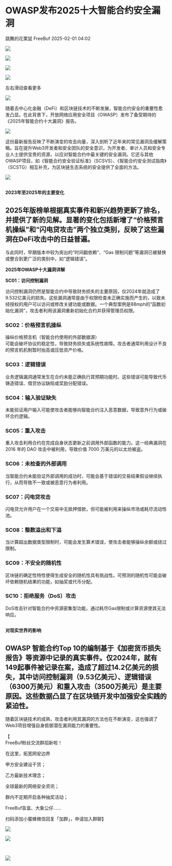#  OWASP发布2025十大智能合约安全漏洞   
跳舞的花栗鼠  FreeBuf   2025-02-01 04:02  
  
![](https://mmbiz.qpic.cn/mmbiz_gif/qq5rfBadR38jUokdlWSNlAjmEsO1rzv3srXShFRuTKBGDwkj4gvYy34iajd6zQiaKl77Wsy9mjC0xBCRg0YgDIWg/640?wx_fmt=gif&wxfrom=5&wx_lazy=1&tp=webp "")  
  
  
![](https://mmbiz.qpic.cn/mmbiz_jpg/qq5rfBadR3icnU7Ne7Md6I3ObAZDzic73ArfL0omXuem7vRquyhib9TjiabvdGdgGPrMyhviaiawHtbaaWLRiaM1REvqw/640?wx_fmt=jpeg&from=appmsg "")  
  
![](https://mmbiz.qpic.cn/mmbiz_jpg/qq5rfBadR3icnU7Ne7Md6I3ObAZDzic73Ao9iaxhvO9wkB7AeaoyFpegZokFO1zL82SmrxZXE2nT9iberLooHsDK6w/640?wx_fmt=jpeg&from=appmsg "")  
  
![](https://mmbiz.qpic.cn/mmbiz_svg/0pygn8iaZdEcZsJlG7e2pHtyZsNlXFXZyWxhQ2icRXHLywjmChTRoDZlSX0ib6YtTOQedabfx04RMMyvzkwmicKs1UxxyPK7CY4W/640?wx_fmt=svg&from=appmsg "")  
  
左右滑动查看更多  
  
![](https://mmbiz.qpic.cn/mmbiz_svg/0pygn8iaZdEcZsJlG7e2pHtyZsNlXFXZyWxhQ2icRXHLywjmChTRoDZlSX0ib6YtTOQedabfx04RMMyvzkwmicKs1UxxyPK7CY4W/640?wx_fmt=svg&from=appmsg "")  
  
  
  
随着去中心化金融（DeFi）和区块链技术的不断发展，智能合约安全的重要性愈发凸显。在此背景下，开放网络应用安全项目（OWASP）发布了备受期待的《2025年智能合约十大漏洞》报告。  
  
  
![](https://mmbiz.qpic.cn/mmbiz_jpg/qq5rfBadR3icnU7Ne7Md6I3ObAZDzic73ATBrZogYibRuYTibL3A3sg8PRTQ9vCbBNibwyicy8FHLpJzg2nDPqwPcRrA/640?wx_fmt=jpeg&from=appmsg "")  
  
  
这份最新报告反映了不断演变的攻击向量，深入剖析了近年来的常见漏洞及缓解策略。旨在提升Web3开发者和安全团队的安全意识，为开发者、审计人员和安全专业人士提供宝贵的资源，以应对智能合约中最关键的安全漏洞。它还与其他OWASP项目，如《智能合约安全验证标准》（SCSVS）、《智能合约安全测试指南》（SCSTG）相互补充，为区块链生态系统的安全提供了全面的方法。  
  
  
![](https://mmbiz.qpic.cn/mmbiz_jpg/qq5rfBadR3icnU7Ne7Md6I3ObAZDzic73ANibCL6BS01LJC8qzlrvXbUIiaWVRrhLo4sxbxeNTzWjUrH7aibZWS5H3A/640?wx_fmt=jpeg&from=appmsg "")  
##   
  
**2023年至2025年的主要变化**  
  
  
## 2025年版榜单根据真实事件和新兴趋势更新了排名，并提供了新的见解。显著的变化包括新增了“价格预言机操纵”和“闪电贷攻击”两个独立类别，反映了这些漏洞在DeFi攻击中的日益普遍。  
  
  
与此同时，早期版本中较为突出的“时间戳依赖”、“Gas 限制问题”等漏洞已被替换或整合到更广泛的类别中，如“逻辑错误”。  
  
  
**2025年OWASP十大漏洞详解**  
  
  
  
**SC01：访问控制漏洞**  
  
访问控制漏洞仍然是智能合约中导致财务损失的主要原因，仅2024年就造成了9.532亿美元的损失。这些漏洞通常是由于权限检查未正确实施而产生的，以致未经授权的用户可以访问或修改关键功能或数据。一个典型案例是88mph的“函数初始化漏洞”，攻击者利用该漏洞重新初始化合约并获得管理员权限。  
###   
### SC02：价格预言机操纵  
  
操纵价格预言机（智能合约使用的外部数据源）  
可能会破坏协议的稳定性，导致财务损失或系统性故障。攻击者通常利用设计不良的预言机机制暂时抬高或压低资产价格。  
###   
### SC03：逻辑错误  
  
业务逻辑漏洞通常发生在合约未能正确执行其预期功能时。这些错误可能导致代币铸造错误、借贷协议缺陷或奖励分配错误。  
###   
### SC04：输入验证缺失  
  
未能验证用户输入可能使攻击者能够向智能合约注入恶意数据，导致意外行为或破坏合约逻辑。  
###   
### SC05：重入攻击  
  
重入攻击利用合约在完成自身状态更新之前调用外部函数的能力。这一经典漏洞在 2016 年的 DAO 攻击中被利用，导致价值 7000 万美元的以太坊被盗。  
###   
### SC06：未检查的外部调用  
  
当智能合约未能验证外部调用的成功时，可能会基于错误的交易结果假设继续执行，从而导致不一致或被恶意行为者利用。  
###   
### SC07：闪电贷攻击  
  
闪电贷允许用户在一个交易中无抵押借款，但可能被利用来操纵市场或耗尽流动性池。  
###   
### SC08：整数溢出和下溢  
  
当计算超出数据类型限制时，可能会发生算术错误，使攻击者能够操纵余额或绕过限制。  
###   
### SC09：不安全的随机性  
  
区块链的确定性特性使得生成安全的随机性具有挑战性。可预测的随机性可能会破坏依赖随机结果的功能，如抽奖或代币分配。  
###   
### SC10：拒绝服务（DoS）攻击  
  
DoS攻击针对智能合约中资源密集型功能，通过耗尽Gas限制或计算资源使其无法响应。  
##   
  
**对现实世界的影响**  
  
  
## OWASP 智能合约Top 10的编制基于《加密货币损失报告》等资源中记录的真实事件。仅2024年，就有149起事件被记录在案，造成了超过14.2亿美元的损失，其中访问控制漏洞（9.53亿美元）、逻辑错误（6300万美元）和重入攻击（3500万美元）是主要原因。这些数据凸显了在区块链开发中加强安全实践的紧迫性。  
  
  
随着区块链技术的成熟，攻击者利用其漏洞的方法也在不断演变，这也强调了Web3项目增强自身抵御潜在漏洞能力的重要性。  
  
  
【  
FreeBuf粉丝交流群招新啦！  
  
在这里，拓宽网安边界  
  
甲方安全建设干货；  
  
乙方最新技术理念；  
  
全球最新的网络安全资讯；  
  
群内不定期开启各种抽奖活动；  
  
FreeBuf盲盒、大象公仔......  
  
扫码添加小蜜蜂微信回复「加群」，申请加入群聊】  
  
  
![](https://mmbiz.qpic.cn/mmbiz_jpg/qq5rfBadR3ich6ibqlfxbwaJlDyErKpzvETedBHPS9tGHfSKMCEZcuGq1U1mylY7pCEvJD9w60pWp7NzDjmM2BlQ/640?wx_fmt=other&wxfrom=5&wx_lazy=1&wx_co=1&retryload=2&tp=webp "")  
  
  
![](https://mmbiz.qpic.cn/mmbiz_png/qq5rfBadR3ic5icaZr7IGkVcd3DT6vXW4B4LOZ1M7YkTPhS1AT2DQJaicFjtCxt5BRO7p5AOJqvH3EJABCd0BFqYQ/640?wx_fmt=other&from=appmsg&wxfrom=5&wx_lazy=1&wx_co=1&tp=webp "")  
  
   
  
  
  
  
  
  
[](https://mp.weixin.qq.com/s?__biz=MjM5NjA0NjgyMA==&mid=2651312407&idx=1&sn=60289b6b056aee1df1685230aa453829&token=1964067027&lang=zh_CN&scene=21#wechat_redirect)  
  
![](https://mmbiz.qpic.cn/mmbiz_gif/qq5rfBadR3icF8RMnJbsqatMibR6OicVrUDaz0fyxNtBDpPlLfibJZILzHQcwaKkb4ia57xAShIJfQ54HjOG1oPXBew/640?wx_fmt=gif&wxfrom=5&wx_lazy=1&tp=webp "")  
  
  
